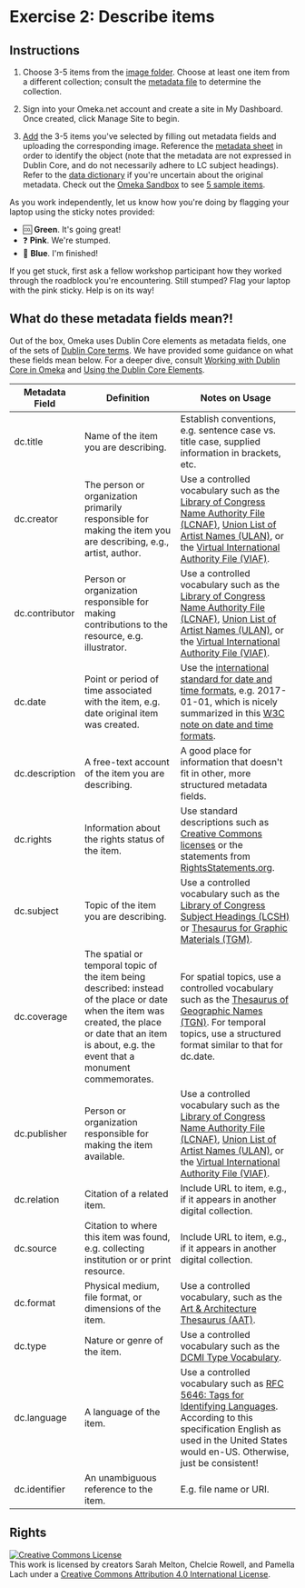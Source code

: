 # Exercise 2: Describe items

## Instructions

1. Choose 3-5 items from the [image folder](https://drive.google.com/drive/u/0/folders/1HhftCNK4rGuXw0e7NU9j1-ajbqx-cfGR). Choose at least one item from a different collection; consult the [metadata file](https://drive.google.com/drive/u/0/folders/1vKCsJMp1kT0PYMYB4TjhBEZcwS0NkA47) to determine the collection.

2. Sign into your Omeka.net account and create a site in My Dashboard. Once created, click Manage Site to begin.

3. [Add](https://jaguillette.github.io/omekaSugar/tutorial/items/2016/09/02/add-an-item.html) the 3-5 items you've selected by filling out metadata fields and uploading the corresponding image. Reference the [metadata sheet](https://drive.google.com/drive/u/0/folders/1vKCsJMp1kT0PYMYB4TjhBEZcwS0NkA47) in order to identify the object (note that the metadata are not expressed in Dublin Core, and do not necessarily adhere to LC subject headings). Refer to the [data dictionary](https://drive.google.com/open?id=1hXuh_DP5c8xP-9SZx8vi1pl_b5pxMvw0) if you're uncertain about the original metadata. Check out the [Omeka Sandbox](http://digischol.omeka.net/) to see [5 sample items](http://digischol.omeka.net/items/browse).

As you work independently, let us know how you're doing by flagging your laptop using the sticky notes provided:

- :cool: **Green**. It's going great!
- :question: **Pink**. We're stumped.
- :100: **Blue**. I'm finished!

If you get stuck, first ask a fellow workshop participant how they worked through the roadblock you're encountering. Still stumped? Flag your laptop with the pink sticky. Help is on its way!


## What do these metadata fields mean?!

Out of the box, Omeka uses Dublin Core elements as metadata fields, one of the sets of [Dublin Core terms](http://www.dublincore.org/documents/dcmi-terms). We have provided some guidance on what these fields mean below. For a deeper dive, consult [Working with Dublin Core in Omeka](https://omeka.org/codex/Working_with_Dublin_Core) and [Using the Dublin Core Elements](http://dublincore.org/documents/usageguide/elements.shtml).

| Metadata Field | Definition | Notes on Usage |
| -------------- | ---------- | -------------- |
| dc.title | Name of the item you are describing. | Establish conventions, e.g. sentence case vs. title case, supplied information in brackets, etc. |
| dc.creator | The person or organization primarily responsible for making the item you are describing, e.g., artist, author. | Use a controlled vocabulary such as the [Library of Congress Name Authority File (LCNAF)](http://id.loc.gov/authorities/names.html), [Union List of Artist Names (ULAN)](https://www.getty.edu/research/tools/vocabularies/ulan/index.html), or the [Virtual International Authority File (VIAF)](https://viaf.org). |
| dc.contributor | Person or organization responsible for making contributions to the resource, e.g. illustrator. | Use a controlled vocabulary such as the [Library of Congress Name Authority File (LCNAF)](http://id.loc.gov/authorities/names.html), [Union List of Artist Names (ULAN)](https://www.getty.edu/research/tools/vocabularies/ulan/index.html), or the [Virtual International Authority File (VIAF)](https://viaf.org). |
| dc.date | Point or period of time associated with the item, e.g. date original item was created. | Use the [international standard for date and time formats](https://www.iso.org/iso-8601-date-and-time-format.html), e.g. 2017-01-01, which is nicely summarized in this [W3C note on date and time formats](https://www.w3.org/TR/NOTE-datetime). |
| dc.description | A free-text account of the item you are describing. | A good place for information that doesn't fit in other, more structured metadata fields. |
| dc.rights | Information about the rights status of the item. | Use standard descriptions such as [Creative Commons licenses](https://creativecommons.org/licenses) or the statements from [RightsStatements.org](http://rightsstatements.org/en). |
| dc.subject | Topic of the item you are describing. | Use a controlled vocabulary such as the [Library of Congress Subject Headings (LCSH)](http://id.loc.gov/authorities/subjects.html) or [Thesaurus for Graphic Materials (TGM)](http://id.loc.gov/vocabulary/graphicMaterials.html). |
| dc.coverage | The spatial or temporal topic of the item being described: instead of the place or date when the item was created, the place or date that an item is about, e.g. the event that a monument commemorates. | For spatial topics, use a controlled vocabulary such as the [Thesaurus of Geographic Names (TGN)](http://www.getty.edu/research/tools/vocabularies/tgn). For temporal topics, use a structured format similar to that for dc.date. |
| dc.publisher | Person or organization responsible for making the item available. | Use a controlled vocabulary such as the [Library of Congress Name Authority File (LCNAF)](http://id.loc.gov/authorities/names.html), [Union List of Artist Names (ULAN)](https://www.getty.edu/research/tools/vocabularies/ulan/index.html), or the [Virtual International Authority File (VIAF)](https://viaf.org). |
| dc.relation | Citation of a related item. | Include URL to item, e.g., if it appears in another digital collection. |
| dc.source | Citation to where this item was found, e.g. collecting institution or or print resource. | Include URL to item, e.g., if it appears in another digital collection. |
| dc.format | Physical medium, file format, or dimensions of the item. | Use a controlled vocabulary, such as the [Art & Architecture Thesaurus (AAT)](http://www.getty.edu/research/tools/vocabularies/aat). |
| dc.type | Nature or genre of the item. | Use a controlled vocabulary such as the [DCMI Type Vocabulary](http://dublincore.org/documents/dcmi-terms/#H7). |
| dc.language | A language of the item. | Use a controlled vocabulary such as [RFC 5646: Tags for Identifying Languages](http://www.rfc-editor.org/rfc/rfc5646.txt). According to this specification English as used in the United States would en-US. Otherwise, just be consistent! |
| dc.identifier | An unambiguous reference to the item. | E.g. file name or URI. |

## Rights

<a rel="license" href="http://creativecommons.org/licenses/by/4.0/"><img alt="Creative Commons License" style="border-width:0" src="https://i.creativecommons.org/l/by/4.0/88x31.png" /></a><br />This work is licensed by creators Sarah Melton, Chelcie Rowell, and Pamella Lach under a <a rel="license" href="http://creativecommons.org/licenses/by/4.0/">Creative Commons Attribution 4.0 International License</a>.

